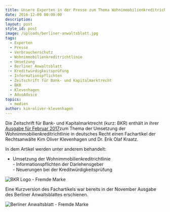 ```yaml
---
title: Unsere Experten in der Presse zum Thema Wohnimmobilienkreditrichtlinie
date: 2016-12-09 00:00:00
description:
layout: post
style_id: post
image: /uploads/berliner-anwaltsblatt.jpg
tags:
  - Experten
  - Presse
  - Verbraucherschutz
  - Wohnimmobilienkreditrichtlinie
  - Umsetzung
  - Berliner Anwaltsblatt
  - Kreditwürdigkeitsprüfung
  - Informationspflichten
  - Zeitschrift für Bank- und Kapitalmarktrecht
  - BKR
  - Klevenhagen
  - AdvoAdvice
topics:
  - medien
author: kim-oliver-klevenhagen
---
```

Die Zeitschrift für Bank- und Kapitalmarktrecht (kurz: BKR) enthält in ihrer [Ausgabe für Februar 2017](/uploads/tintemann-de/BKR-2017-45-ff.-Umsetzung-Wohnimmobilienkreditrichtlinie.pdf)zum Thema der Umsetzung der Wohnimmobilienkreditrichtlinie in deutsches Recht einen Fachartikel der Rechtsanwälte Kim Oliver Klevenhagen und Dr. Erik Olaf Kraatz.

In dem Artikel werden unter anderem behandelt:

* Umsetzung der Wohnimmobilienkreditrichtlinie<br>\- Informationspflichten der Darlehensgeber<br>\- Neuerungen bei der Kreditwürdigkeitsprüfung

![BKR Logo - Fremde Marke](/uploads/versions/bkr-ausgabe---x----160-227x---.jpg)

Eine Kurzversion des Fachartikels war bereits in der November Ausgabe des Berliner Anwaltsblattes erschienen.

![Berliner Anwaltsblatt - Fremde Marke](/uploads/versions/berliner-anwaltsblatt---x----212-300x---.jpg)